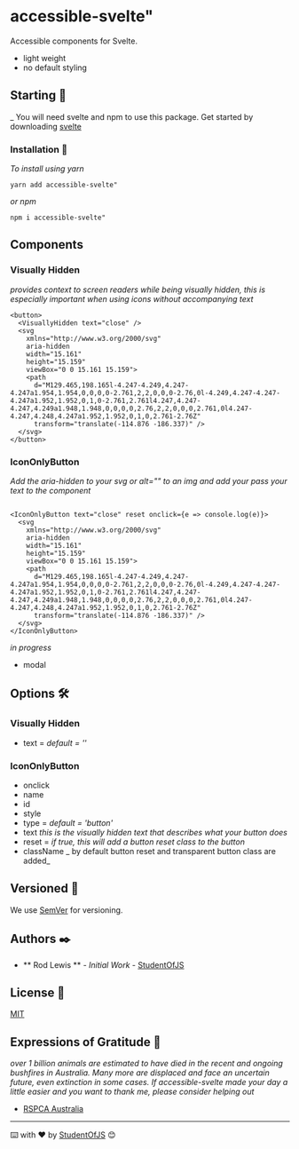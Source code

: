 # accessible-svelte"

Accessible components for Svelte.

- light weight
- no default styling

## Starting 🚀

\_ You will need svelte and npm to use this package. Get started by downloading [svelte](http://svelte.dev)

### Installation 🔧

_To install using yarn_

`yarn add accessible-svelte"`

_or npm_

`npm i accessible-svelte"`

## Components

### Visually Hidden

_provides context to screen readers while being visually hidden, this is especially important when using icons without accompanying text_

```
<button>
  <VisuallyHidden text="close" />
  <svg
    xmlns="http://www.w3.org/2000/svg"
    aria-hidden
    width="15.161"
    height="15.159"
    viewBox="0 0 15.161 15.159">
    <path
      d="M129.465,198.165l-4.247-4.249,4.247-4.247a1.954,1.954,0,0,0,0-2.761,2,2,0,0,0-2.76,0l-4.249,4.247-4.247-4.247a1.952,1.952,0,1,0-2.761,2.761l4.247,4.247-4.247,4.249a1.948,1.948,0,0,0,0,2.76,2,2,0,0,0,2.761,0l4.247-4.247,4.248,4.247a1.952,1.952,0,1,0,2.761-2.76Z"
      transform="translate(-114.876 -186.337)" />
  </svg>
</button>

```

### IconOnlyButton

_Add the aria-hidden to your svg or alt="" to an img and add your pass your text to the component_

```

<IconOnlyButton text="close" reset onclick={e => console.log(e)}>
  <svg
    xmlns="http://www.w3.org/2000/svg"
    aria-hidden
    width="15.161"
    height="15.159"
    viewBox="0 0 15.161 15.159">
    <path
      d="M129.465,198.165l-4.247-4.249,4.247-4.247a1.954,1.954,0,0,0,0-2.761,2,2,0,0,0-2.76,0l-4.249,4.247-4.247-4.247a1.952,1.952,0,1,0-2.761,2.761l4.247,4.247-4.247,4.249a1.948,1.948,0,0,0,0,2.76,2,2,0,0,0,2.761,0l4.247-4.247,4.248,4.247a1.952,1.952,0,1,0,2.761-2.76Z"
      transform="translate(-114.876 -186.337)" />
  </svg>
</IconOnlyButton>
```

_in progress_

- modal

## Options 🛠️

### Visually Hidden

- text = _default = ''_

### IconOnlyButton

- onclick
- name
- id
- style
- type = _default = 'button'_
- text _this is the visually hidden text that describes what your button does_
- reset = _if true, this will add a button reset class to the button_
- className _ by default button reset and transparent button class are added_

## Versioned 📌

We use [SemVer](http://semver.org/) for versioning.

## Authors ✒️

- ** Rod Lewis ** - _Initial Work_ - [StudentOfJS](https://github.com/StudentOfJS)

## License 📄

[MIT](LICENSE)

## Expressions of Gratitude 🎁

_over 1 billion animals are estimated to have died in the recent and ongoing bushfires in Australia. Many more are displaced and face an uncertain future, even extinction in some cases. If accessible-svelte made your day a little easier and you want to thank me, please consider helping out_

- [RSPCA Australia](https://www.rspca.org.au/blog/2020/how-help-animals-during-bushfire-crisis)

---

⌨️ with ❤️ by [StudentOfJS](https://github.com/StudentOfJS) 😊
